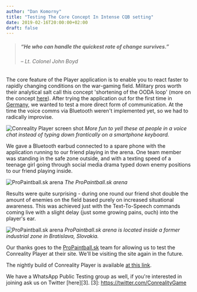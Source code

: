 ```yaml
---
author: "Dan Komorny"
title: "Testing The Core Concept In Intense CQB setting"
date: 2019-02-16T20:00:00+02:00
draft: false
---
```


> ##### “He who can handle the quickest rate of change survives.” 
> ###### – Lt. Colonel John Boyd

The core feature of the Player application is to enable you to react faster to rapidly changing conditions on the war-gaming field. Military pros worth their analytical salt call this concept 'shortening of the OODA loop' (more on the concept [here][1]). After trying the application out for the first time in [Germany][2], we wanted to test a more direct form of communication. At the time the voice comms via Bluetooth weren't implemented yet, so we had to radically improvise. 

[1]: https://www.artofmanliness.com/articles/ooda-loop/
[2]: http://localhost:1313/posts/plessa-skirm-nr2

 ![Conreality Player screen shot](/images/2019/feb/bratislava/cr-player-chat.png "Conreality Player screen shot")
 *More fun to yell these at people in a voice chat instead of typing down frantically on a smartphone keyboard.*

We gave a Bluetooth earbud connected to a spare phone with the application running to our friend playing in the arena. One team member was standing in the safe zone outside, and with a texting speed of a teenage girl going through social media drama typed down enemy positions to our friend playing inside.
 
![ProPaintball.sk arena](/images/2019/feb/bratislava/pp1.jpg "ProPaintball.sk arena overview")
 *The ProPaintball.sk arena*
 
Results were quite surprising - during one round our friend shot double the amount of enemies on the field based purely on increased situational awareness. This was achieved just with the Text-To-Speech commands coming live with a slight delay (just some growing pains, ouch) into the player's ear.
 
![ProPaintball.sk arena](/images/2019/feb/bratislava/pp3.jpg "ProPaintball.sk arena overview")
 *ProPaintball.sk arena is located inside a former industrial zone in Bratislava, Slovakia.*

Our thanks goes to the [ProPaintball.sk](https://www.propaintball.sk/ "ProPaintball.sk website") team for allowing us to test the Conreality Player at their site. We'll be visiting the site again in the future.

The nightly build of Conreality Player is available [at this link](https://conreality.app/player.apk "Conreality Player App nightly build"). 

We have a WhatsApp Public Testing group as well, if you're interested in joining ask us on Twitter [here][3].
[3]: https://twitter.com/ConrealityGame

